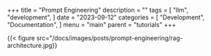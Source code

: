 +++
title = "Prompt Engineering"
description = ""
tags = [
    "llm",
    "development",
]
date = "2023-09-12"
categories = [
    "Development",
    "Documentation",
]
menu = "main"
parent = "tutorials"
+++

{{< figure src="/docs/images/posts/prompt-engineering/rag-architecture.jpg}}